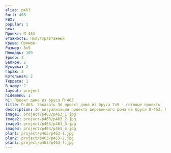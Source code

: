```yaml
---
alias: p463
Sort: 463
FBX: 
popular: 1
new: 
Проект: П-463
Этажность: Полутораэтажный
Крыша: Прямая
Размер: 8х9
Площадь: 109
Эркер: 2
Балкон: 2
Кукушка: 2
Гараж: 2
Котельная: 2
Терраса: 1
В чашу: 2
layout: project
hidemenu: 1
h1: Проект дома из бруса П-463
title: П-463. Заказать 3d проект дома из бруса 7х9 - готовые проекты
description: 3d визуализация проекта деревянного дома из бруса П-463. Площадь 109 м2, размер 7х9. Вы можете внести любые изменения в проект.
image1: project/p463/p463_1.jpg
image2: project/p463/p463_2.jpg
image3: project/p463/p463_3.jpg
image4: project/p463/p463_4.jpg
plan1: project/p463/p463-1.jpg
plan2: project/p463/p463-2.jpg
planl: project/p463/p463-f.jpg
---
```

